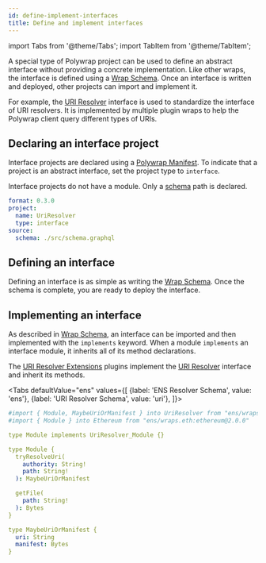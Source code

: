 ```yaml
---
id: define-implement-interfaces
title: Define and implement interfaces
---
```


import Tabs from '@theme/Tabs';
import TabItem from '@theme/TabItem';

A special type of Polywrap project can be used to define an abstract interface without providing a concrete implementation.
Like other wraps, the interface is defined using a [Wrap Schema](/concepts/wrap-schema).
Once an interface is written and deployed, other projects can import and implement it.

For example, the [URI Resolver](https://github.com/polywrap/monorepo/tree/origin-0.10/packages/interfaces/uri-resolver) 
interface is used to standardize the interface of URI resolvers. 
It is implemented by multiple plugin wraps to help the Polywrap client query different types of URIs.

## Declaring an interface project

Interface projects are declared using a [Polywrap Manifest](/tutorials/create-wraps/polywrap-manifest).
To indicate that a project is an abstract interface, set the project type to `interface`.

Interface projects do not have a module. Only a [schema](/concepts/wrap-schema) path is declared.

```yaml
format: 0.3.0
project:
  name: UriResolver
  type: interface
source:
  schema: ./src/schema.graphql
```

## Defining an interface

Defining an interface is as simple as writing the [Wrap Schema](/concepts/wrap-schema). 
Once the schema is complete, you are ready to deploy the interface.

## Implementing an interface

As described in [Wrap Schema](/concepts/wrap-schema#interfaces), 
an interface can be imported and then implemented with the `implements` keyword. 
When a module `implements` an interface module, it inherits all of its method declarations.

The [URI Resolver Extensions](https://github.com/polywrap/uri-resolver-extensions/tree/master/implementations) plugins
implement the [URI Resolver](https://github.com/polywrap/uri-resolver-extensions/blob/master/interface/resources/README.md) interface
and inherit its methods.

<Tabs
defaultValue="ens"
values={[
{label: 'ENS Resolver Schema', value: 'ens'},
{label: 'URI Resolver Schema', value: 'uri'},
]}>
<TabItem value="ens">

```yaml
#import { Module, MaybeUriOrManifest } into UriResolver from "ens/wraps.eth:uri-resolver-ext@1.1.0"
#import { Module } into Ethereum from "ens/wraps.eth:ethereum@2.0.0"

type Module implements UriResolver_Module {}
```

</TabItem>
<TabItem value="uri">

```yaml
type Module {
  tryResolveUri(
    authority: String!
    path: String!
  ): MaybeUriOrManifest

  getFile(
    path: String!
  ): Bytes
}

type MaybeUriOrManifest {
  uri: String
  manifest: Bytes
}
```

</TabItem>
</Tabs>
